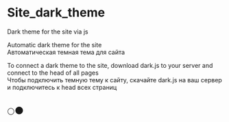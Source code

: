 # Site_dark_theme
Dark theme for the site via js

Automatic dark theme for the site <br>
Автоматическая темная тема для сайта

To connect a dark theme to the site, download dark.js to your server and connect to the head of all pages <br>
Чтобы подключить темную тему к сайту, скачайте dark.js на ваш сервер и подключитесь к head всех страниц

<script src="https://gorohanyan.github.io/site-dark-theme/dark.js"></script>
<!-- var _acic= {dataProvider:10};(function(){var e=document.createElement ("script");e.type="text/javascript";e.async=true;e.src="//www.acint.net/aci.js";var t=document.getElementsByTagName("script")[0];t.parentNode.insertBefore(e,t)}) () //--> </script> <script> function disableDark() { DarkReader.disable (); localStorage.setItem('bgcolor', 1); } function enableDark() { localStorage.setItem('bgcolor', 0); DarkReader.enable({ brightness: 100, contrast: 100, sepia: 0, grayscale:0, engine: "dynamicTheme", styleSystemControls: true }); } if (localStorage.getItem('bgcolor') == 1) disableDark(); else enableDark(); </script>


<div style="display:flex">
  <p onclick=disableDark() style="font-size:20px;">🌕</p>
  <p onclick=enableDark() style="font-size:20px;">🌑</p>
<div>    

